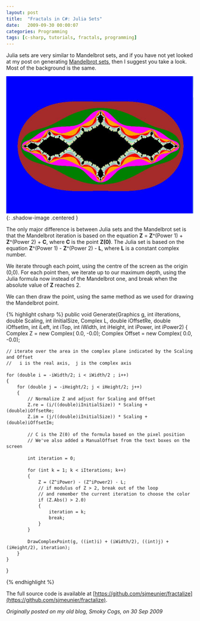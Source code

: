 ```yaml
---
layout: post
title:  "Fractals in C#: Julia Sets"
date:   2009-09-30 00:00:07
categories: Programming
tags: [c-sharp, tutorials, fractals, programming]
---
```


Julia sets are very similar to Mandelbrot sets, and if you have not yet looked at my post on generating [Mandelbrot sets](/programming/2009/09/fractals-in-csharp-mandelbrot-set), then I suggest you take a look. Most of the background is the same.

![Julia Set](/assets/images/blog/fractals/juliaset.jpg){: .shadow-image .centered }

The only major difference is between Julia sets and the Mandelbrot set is that the Mandelbrot iteration is based on the equation **Z** = **Z**^(Power 1) + **Z**^(Power 2) + **C**, where **C** is the point **Z(0)**. The Julia set is based on the equation **Z**^(Power 1) - **Z**^(Power 2) - **L**, where **L** is a constant complex number.

We iterate through each point, using the centre of the screen as the origin (0,0). For each point then, we iterate up to our maximum depth, using the Julia formula now instead of the Mandelbrot one, and break when the absolute value of **Z** reaches 2.

We can then draw the point, using the same method as we used for drawing the Mandelbrot point.
<!--more-->

{% highlight csharp %}
public void Generate(Graphics g, int iIterations, double Scaling, int iInitialSize, Complex L, double iOffsetRe, double iOffsetIm, int iLeft, int iTop, int iWidth, int iHeight, int iPower, int iPower2)
{
	Complex Z = new Complex( 0.0, -0.0);
	Complex Offset = new Complex( 0.0, -0.0);

	// iterate over the area in the complex plane indicated by the Scaling and Offset
	//   i is the real axis,  j is the complex axis

	for (double i = -iWidth/2; i < iWidth/2 ; i++)
	{
		for (double j = -iHeight/2; j < iHeight/2; j++)
		{
			// Normalize Z and adjust for Scaling and Offset
			Z.re = (i/((double)iInitialSize)) * Scaling + (double)iOffsetRe;
			Z.im = (j/((double)iInitialSize)) * Scaling + (double)iOffsetIm;

			// C is the Z(0) of the formula based on the pixel position
			// We've also added a ManualOffset from the text boxes on the screen

			int iteration = 0;

			for (int k = 1; k < iIterations; k++)
			{
				Z = (Z^iPower) - (Z^iPower2) - L;
				// if modulus of Z > 2, break out of the loop
				// and remember the current iteration to choose the color
				if (Z.Abs() > 2.0)
				{
					iteration = k;
					break;
				}
			}

			DrawComplexPoint(g, ((int)i) + (iWidth/2), ((int)j) + (iHeight/2), iteration);
		}
	}
}

{% endhighlight %}

The full source code is available at [https://github.com/sjmeunier/fractalize](https://github.com/sjmeunier/fractalize).

_Originally posted on my old blog, Smoky Cogs, on 30 Sep 2009_
